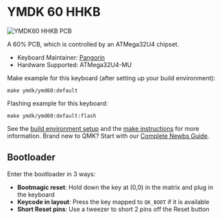 # YMDK 60 HHKB

![YMDK60 HHKB PCB](https://i.imgur.com/5lRZfcgh.png)

A 60% PCB, which is controlled by an ATMega32U4 chipset.

* Keyboard Maintainer: [Pangorin](https://github.com/pangorin)
* Hardware Supported: ATMega32U4-MU

Make example for this keyboard (after setting up your build environment):

    make ymdk/ymd60:default

Flashing example for this keyboard:

    make ymdk/ymd60:default:flash

See the [build environment setup](https://docs.qmk.fm/#/getting_started_build_tools) and the [make instructions](https://docs.qmk.fm/#/getting_started_make_guide) for more information. Brand new to QMK? Start with our [Complete Newbs Guide](https://docs.qmk.fm/#/newbs).

## Bootloader

Enter the bootloader in 3 ways:

* **Bootmagic reset**: Hold down the key at (0,0) in the matrix and plug in the keyboard
* **Keycode in layout**: Press the key mapped to `QK_BOOT` if it is available
* **Short Reset pins**: Use a tweezer to short 2 pins off the Reset button
